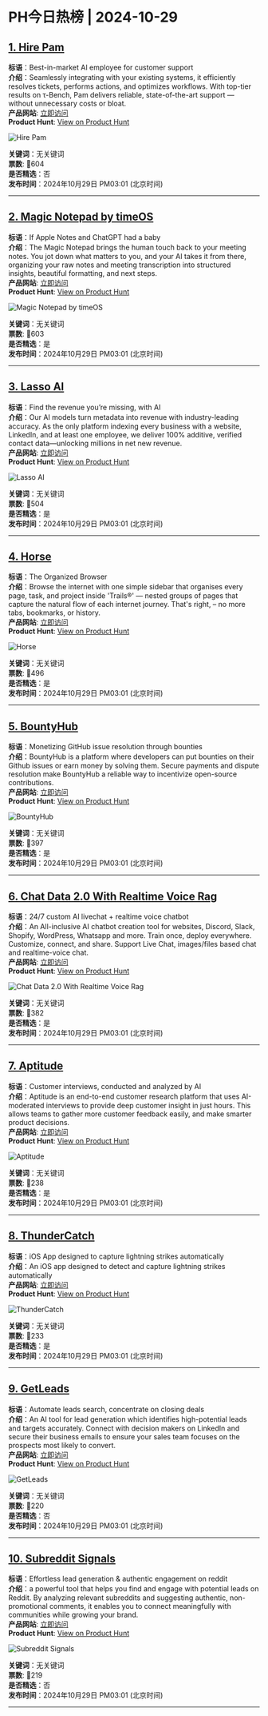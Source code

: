 # PH今日热榜 | 2024-10-29

## [1. Hire Pam](https://www.producthunt.com/posts/hire-pam?utm_campaign=producthunt-api&utm_medium=api-v2&utm_source=Application%3A+linewalker+%28ID%3A+135281%29)  
**标语**：Best-in-market AI employee for customer support  
**介绍**：Seamlessly integrating with your existing systems, it efficiently resolves tickets, performs actions, and optimizes workflows. With top-tier results on τ-Bench, Pam delivers reliable, state-of-the-art support — without unnecessary costs or bloat.  
**产品网站**: [立即访问](https://www.producthunt.com/r/FQBJF5S5MWHOEA?utm_campaign=producthunt-api&utm_medium=api-v2&utm_source=Application%3A+linewalker+%28ID%3A+135281%29)  
**Product Hunt**: [View on Product Hunt](https://www.producthunt.com/posts/hire-pam?utm_campaign=producthunt-api&utm_medium=api-v2&utm_source=Application%3A+linewalker+%28ID%3A+135281%29)  

![Hire Pam](https://ph-files.imgix.net/0ac9a71d-ecb8-49bf-8027-889dc759668b.png?auto=format&fit=crop&frame=1&h=512&w=1024)  

**关键词**：无关键词  
**票数**: 🔺604  
**是否精选**：否  
**发布时间**：2024年10月29日 PM03:01 (北京时间)  

---

## [2. Magic Notepad by timeOS](https://www.producthunt.com/posts/magic-notepad-by-timeos?utm_campaign=producthunt-api&utm_medium=api-v2&utm_source=Application%3A+linewalker+%28ID%3A+135281%29)  
**标语**：If Apple Notes and ChatGPT had a baby  
**介绍**：The Magic Notepad brings the human touch back to your meeting notes. You jot down what matters to you, and your AI takes it from there, organizing your raw notes and meeting transcription into structured insights, beautiful formatting, and next steps.  
**产品网站**: [立即访问](https://www.producthunt.com/r/UV4DUZYEODERN4?utm_campaign=producthunt-api&utm_medium=api-v2&utm_source=Application%3A+linewalker+%28ID%3A+135281%29)  
**Product Hunt**: [View on Product Hunt](https://www.producthunt.com/posts/magic-notepad-by-timeos?utm_campaign=producthunt-api&utm_medium=api-v2&utm_source=Application%3A+linewalker+%28ID%3A+135281%29)  

![Magic Notepad by timeOS](https://ph-files.imgix.net/cae58c8f-a686-498c-840e-f4b43a89f32a.png?auto=format&fit=crop&frame=1&h=512&w=1024)  

**关键词**：无关键词  
**票数**: 🔺603  
**是否精选**：是  
**发布时间**：2024年10月29日 PM03:01 (北京时间)  

---

## [3. Lasso AI](https://www.producthunt.com/posts/lasso-ai?utm_campaign=producthunt-api&utm_medium=api-v2&utm_source=Application%3A+linewalker+%28ID%3A+135281%29)  
**标语**：Find the revenue you’re missing, with AI  
**介绍**：Our AI models turn metadata into revenue with industry-leading accuracy. As the only platform indexing every business with a website, LinkedIn, and at least one employee, we deliver 100% additive, verified contact data—unlocking millions in net new revenue.  
**产品网站**: [立即访问](https://www.producthunt.com/r/BWCXF3NSQWA25B?utm_campaign=producthunt-api&utm_medium=api-v2&utm_source=Application%3A+linewalker+%28ID%3A+135281%29)  
**Product Hunt**: [View on Product Hunt](https://www.producthunt.com/posts/lasso-ai?utm_campaign=producthunt-api&utm_medium=api-v2&utm_source=Application%3A+linewalker+%28ID%3A+135281%29)  

![Lasso AI](https://ph-files.imgix.net/89a75a91-6381-4be1-a0e4-6023a5b3d9a2.jpeg?auto=format&fit=crop&frame=1&h=512&w=1024)  

**关键词**：无关键词  
**票数**: 🔺504  
**是否精选**：是  
**发布时间**：2024年10月29日 PM03:01 (北京时间)  

---

## [4. Horse](https://www.producthunt.com/posts/horse?utm_campaign=producthunt-api&utm_medium=api-v2&utm_source=Application%3A+linewalker+%28ID%3A+135281%29)  
**标语**：The Organized Browser  
**介绍**：Browse the internet with one simple sidebar that organises every page, task, and project inside 'Trails®' — nested groups of pages that capture the natural flow of each internet journey. That's right, – no more tabs, bookmarks, or history.  
**产品网站**: [立即访问](https://www.producthunt.com/r/YBILO3HQNWN25I?utm_campaign=producthunt-api&utm_medium=api-v2&utm_source=Application%3A+linewalker+%28ID%3A+135281%29)  
**Product Hunt**: [View on Product Hunt](https://www.producthunt.com/posts/horse?utm_campaign=producthunt-api&utm_medium=api-v2&utm_source=Application%3A+linewalker+%28ID%3A+135281%29)  

![Horse](https://ph-files.imgix.net/75a54b57-57d4-42bd-b1ec-c519d7be0b64.png?auto=format&fit=crop&frame=1&h=512&w=1024)  

**关键词**：无关键词  
**票数**: 🔺496  
**是否精选**：是  
**发布时间**：2024年10月29日 PM03:01 (北京时间)  

---

## [5. BountyHub](https://www.producthunt.com/posts/bountyhub?utm_campaign=producthunt-api&utm_medium=api-v2&utm_source=Application%3A+linewalker+%28ID%3A+135281%29)  
**标语**：Monetizing GitHub issue resolution through bounties  
**介绍**：BountyHub is a platform where developers can put bounties on their Github issues or earn money by solving them. Secure payments and dispute resolution make BountyHub a reliable way to incentivize open-source contributions.  
**产品网站**: [立即访问](https://www.producthunt.com/r/O3BRLHP7J6BNBH?utm_campaign=producthunt-api&utm_medium=api-v2&utm_source=Application%3A+linewalker+%28ID%3A+135281%29)  
**Product Hunt**: [View on Product Hunt](https://www.producthunt.com/posts/bountyhub?utm_campaign=producthunt-api&utm_medium=api-v2&utm_source=Application%3A+linewalker+%28ID%3A+135281%29)  

![BountyHub](https://ph-files.imgix.net/f1113cb7-54da-4902-8601-4bee85b38f5c.jpeg?auto=format&fit=crop&frame=1&h=512&w=1024)  

**关键词**：无关键词  
**票数**: 🔺397  
**是否精选**：是  
**发布时间**：2024年10月29日 PM03:01 (北京时间)  

---

## [6. Chat Data 2.0 With Realtime Voice Rag](https://www.producthunt.com/posts/chat-data-2-0-with-realtime-voice-rag?utm_campaign=producthunt-api&utm_medium=api-v2&utm_source=Application%3A+linewalker+%28ID%3A+135281%29)  
**标语**：24/7 custom AI livechat + realtime voice chatbot  
**介绍**：An All-inclusive AI chatbot creation tool for websites, Discord, Slack, Shopify, WordPress, Whatsapp and more. Train once, deploy everywhere. Customize, connect, and share. Support Live Chat, images/files based chat and realtime-voice chat.  
**产品网站**: [立即访问](https://www.producthunt.com/r/CDBYWWPFB7V7JL?utm_campaign=producthunt-api&utm_medium=api-v2&utm_source=Application%3A+linewalker+%28ID%3A+135281%29)  
**Product Hunt**: [View on Product Hunt](https://www.producthunt.com/posts/chat-data-2-0-with-realtime-voice-rag?utm_campaign=producthunt-api&utm_medium=api-v2&utm_source=Application%3A+linewalker+%28ID%3A+135281%29)  

![Chat Data 2.0 With Realtime Voice Rag](https://ph-files.imgix.net/bf4e40e0-ab6a-4105-ab88-b15d0ef4b21f.webp?auto=format&fit=crop&frame=1&h=512&w=1024)  

**关键词**：无关键词  
**票数**: 🔺382  
**是否精选**：是  
**发布时间**：2024年10月29日 PM03:01 (北京时间)  

---

## [7. Aptitude](https://www.producthunt.com/posts/aptitude?utm_campaign=producthunt-api&utm_medium=api-v2&utm_source=Application%3A+linewalker+%28ID%3A+135281%29)  
**标语**：Customer interviews, conducted and analyzed by AI  
**介绍**：Aptitude is an end-to-end customer research platform that uses AI-moderated interviews to provide deep customer insight in just hours. This allows teams to gather more customer feedback easily, and make smarter product decisions.  
**产品网站**: [立即访问](https://www.producthunt.com/r/XPIRUDIDDP76EJ?utm_campaign=producthunt-api&utm_medium=api-v2&utm_source=Application%3A+linewalker+%28ID%3A+135281%29)  
**Product Hunt**: [View on Product Hunt](https://www.producthunt.com/posts/aptitude?utm_campaign=producthunt-api&utm_medium=api-v2&utm_source=Application%3A+linewalker+%28ID%3A+135281%29)  

![Aptitude](https://ph-files.imgix.net/0cf3763d-4a15-43a1-a3fc-5adfe618e546.png?auto=format&fit=crop&frame=1&h=512&w=1024)  

**关键词**：无关键词  
**票数**: 🔺238  
**是否精选**：是  
**发布时间**：2024年10月29日 PM03:01 (北京时间)  

---

## [8. ThunderCatch](https://www.producthunt.com/posts/thundercatch?utm_campaign=producthunt-api&utm_medium=api-v2&utm_source=Application%3A+linewalker+%28ID%3A+135281%29)  
**标语**：iOS App designed to capture lightning strikes automatically  
**介绍**：An iOS app designed to detect and capture lightning strikes automatically  
**产品网站**: [立即访问](https://www.producthunt.com/r/24OZHMXLPOI5CD?utm_campaign=producthunt-api&utm_medium=api-v2&utm_source=Application%3A+linewalker+%28ID%3A+135281%29)  
**Product Hunt**: [View on Product Hunt](https://www.producthunt.com/posts/thundercatch?utm_campaign=producthunt-api&utm_medium=api-v2&utm_source=Application%3A+linewalker+%28ID%3A+135281%29)  

![ThunderCatch](https://ph-files.imgix.net/a9600048-2674-4690-918d-bfdf39a126bb.png?auto=format&fit=crop&frame=1&h=512&w=1024)  

**关键词**：无关键词  
**票数**: 🔺233  
**是否精选**：是  
**发布时间**：2024年10月29日 PM03:01 (北京时间)  

---

## [9. GetLeads](https://www.producthunt.com/posts/getleads?utm_campaign=producthunt-api&utm_medium=api-v2&utm_source=Application%3A+linewalker+%28ID%3A+135281%29)  
**标语**：Automate leads search, concentrate on closing deals  
**介绍**：An AI tool for lead generation which identifies high-potential leads and targets accurately. Connect with decision makers on LinkedIn and secure their business emails to ensure your sales team focuses on the prospects most likely to convert.  
**产品网站**: [立即访问](https://www.producthunt.com/r/G3523475ISCFQG?utm_campaign=producthunt-api&utm_medium=api-v2&utm_source=Application%3A+linewalker+%28ID%3A+135281%29)  
**Product Hunt**: [View on Product Hunt](https://www.producthunt.com/posts/getleads?utm_campaign=producthunt-api&utm_medium=api-v2&utm_source=Application%3A+linewalker+%28ID%3A+135281%29)  

![GetLeads](https://ph-files.imgix.net/87b9e54b-873b-45d4-9d9b-cf9ba0e9c63e.webp?auto=format&fit=crop&frame=1&h=512&w=1024)  

**关键词**：无关键词  
**票数**: 🔺220  
**是否精选**：否  
**发布时间**：2024年10月29日 PM03:01 (北京时间)  

---

## [10. Subreddit Signals](https://www.producthunt.com/posts/subreddit-signals?utm_campaign=producthunt-api&utm_medium=api-v2&utm_source=Application%3A+linewalker+%28ID%3A+135281%29)  
**标语**：Effortless lead generation & authentic engagement on reddit  
**介绍**：a powerful tool that helps you find and engage with potential leads on Reddit. By analyzing relevant subreddits and suggesting authentic, non-promotional comments, it enables you to connect meaningfully with communities while growing your brand.  
**产品网站**: [立即访问](https://www.producthunt.com/r/HDR6CMA2ZZ5LON?utm_campaign=producthunt-api&utm_medium=api-v2&utm_source=Application%3A+linewalker+%28ID%3A+135281%29)  
**Product Hunt**: [View on Product Hunt](https://www.producthunt.com/posts/subreddit-signals?utm_campaign=producthunt-api&utm_medium=api-v2&utm_source=Application%3A+linewalker+%28ID%3A+135281%29)  

![Subreddit Signals](https://ph-files.imgix.net/140d33f1-944f-483f-bb78-8f83b17bcd25.png?auto=format&fit=crop&frame=1&h=512&w=1024)  

**关键词**：无关键词  
**票数**: 🔺219  
**是否精选**：否  
**发布时间**：2024年10月29日 PM03:01 (北京时间)  

---

